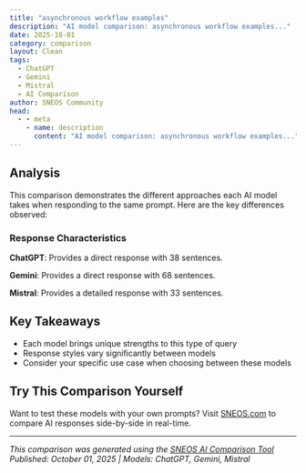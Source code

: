 ```yaml
---
title: "asynchronous workflow examples"
description: "AI model comparison: asynchronous workflow examples..."
date: 2025-10-01
category: comparison
layout: Clean
tags:
  - ChatGPT
  - Gemini
  - Mistral
  - AI Comparison
author: SNEOS Community
head:
  - - meta
    - name: description
      content: "AI model comparison: asynchronous workflow examples..."
---
```


<ChatComparison
  title="asynchronous workflow examples"
  prompt="asynchronous workflow examples"
  :responses='{
    "ChatGPT": "Asynchronous workflows are processes where tasks run independently of the main program flow, allowing other tasks to continue without waiting for the asynchronous task to complete. This is common in programming, workflow automation, and distributed systems. Below are some examples of asynchronous workflows in different contexts:\n\n### 1. **Web Development (JavaScript Promises / Async-Await)**\n\u0060\u0060\u0060javascript\nasync function fetchUserData() {\n  try {\n    let response = await fetch(\u0027https://api.example.com/user\u0027);\n    let data = await response.json();\n    console.log(data);\n  } catch (error) {\n    console.error(\u0027Error fetching data\u0027, error);\n  }\n}\n\nfetchUserData();\nconsole.log(\u0027This log happens before data fetching finishes\u0027);\n\u0060\u0060\u0060\n**Explanation:** The function \u0060fetchUserData\u0060 fetches data asynchronously. The rest of the code continues while the network request is pending.\n\n---\n\n### 2. **Message Queue Based Workflow**\n- **Producer** submits a task to a queue (e.g., RabbitMQ, AWS SQS).\n- **Consumer** asynchronously picks up tasks from the queue and processes them.\n- Producer does not wait for the consumer to finish.\n\n**Example Scenario:** Video processing pipeline  \n- Upload video \u2192 Producer places job in queue \u2192 Consumer processes video (transcoding, thumbnails) \u2192 Updates status asynchronously.\n\n---\n\n### 3. **Asynchronous Email Sending (Backend)**\n\u0060\u0060\u0060python\nfrom celery import Celery\n\napp = Celery(\u0027tasks\u0027, broker=\u0027pyamqp://guest@localhost//\u0027)\n\n@app.task\ndef send_email_async(email_data):\n    # logic to send email\n    print(f\u0022Sending email to {email_data[\u0027to\u0027]}\u0022)\n\n# Trigger email sending in an async way\nsend_email_async.delay({\u0027to\u0027: \u0027user@example.com\u0027, \u0027subject\u0027: \u0027Welcome\u0027})\n\u0060\u0060\u0060\n**Explanation:** Sending emails can be time-consuming, so it\u2019s handled asynchronously using a task queue like Celery.\n\n---\n\n### 4. **Long-Running ETL Jobs**\n- Extract data from source asynchronously.\n- Transform data while extracting.\n- Load data into database after transform completes.\n- Each step triggers the next asynchronously, allowing pipeline stages to run in parallel.\n\n---\n\n### 5. **Asynchronous Microservices Communication**\n- Microservice A sends an event/message to a Kafka topic.\n- Microservice B consumes the event and processes it.\n- Neither service waits synchronously for the other.\n\n---\n\n### 6. **Mobile App Network Calls**\n\u0060\u0060\u0060swift\nURLSession.shared.dataTask(with: url) { data, response, error in\n    // handle response asynchronously\n}.resume()\n\nprint(\u0022Network call initiated, UI remains responsive\u0022)\n\u0060\u0060\u0060\nThe network request runs asynchronously, preventing UI blocking.\n\n---\n\nIf you want examples in a specific programming language, framework, or domain, please let me know!",
    "Gemini": "## Asynchronous Workflow Examples\n\nAsynchronous workflows are workflows where tasks don\u0027t have to be executed sequentially, one after the other. Instead, tasks can be initiated and then the system can move on to other tasks without waiting for the first one to complete. This improves responsiveness and scalability.  Here are some examples across different domains:\n\n**1. E-commerce Order Processing:**\n\n*   **Scenario:** A customer places an order on an e-commerce website.\n\n*   **Asynchronous Tasks:**\n\n    *   **Payment Processing:** Initiate the payment process with a payment gateway. The system doesn\u0027t wait for confirmation before proceeding to other tasks. A callback or message queue is used to handle success/failure notifications.\n    *   **Order Confirmation Email:** Queue a task to send the order confirmation email.\n    *   **Inventory Update:** Queue a task to update the inventory system to reflect the purchased items.\n    *   **Shipping Label Generation:** Trigger the generation of a shipping label in a separate process.\n    *   **Notification to Warehouse:** Send a message to the warehouse management system to pick and pack the order.\n\n*   **Benefits:**  The website remains responsive even if payment processing or inventory updates take some time. The customer immediately receives a confirmation page.\n\n**2. Image/Video Processing:**\n\n*   **Scenario:** A user uploads an image or video to a social media platform.\n\n*   **Asynchronous Tasks:**\n\n    *   **Thumbnail Generation:** Generate multiple thumbnails of different sizes.\n    *   **Video Encoding:** Encode the video in different formats for various devices.\n    *   **Content Moderation:** Analyze the image/video for inappropriate content.\n    *   **Indexing:** Add the image/video to the search index.\n\n*   **Benefits:** The user doesn\u0027t have to wait for all the processing to complete before seeing the image/video on their profile.  The platform can handle a large number of uploads efficiently.\n\n**3. User Account Creation:**\n\n*   **Scenario:**  A user signs up for a new account on a website.\n\n*   **Asynchronous Tasks:**\n\n    *   **Welcome Email:** Queue a task to send a welcome email.\n    *   **Data Analysis:** Trigger a task to analyze the new user\u0027s information (e.g., location, interests) for marketing purposes.\n    *   **Profile Creation:** Create a default user profile with initial settings.\n\n*   **Benefits:**  The user can access the website immediately after submitting the registration form.\n\n**4. Data Backup and Archiving:**\n\n*   **Scenario:**  Regularly backing up database data.\n\n*   **Asynchronous Tasks:**\n\n    *   **Data Dump:** Initiate a database dump to a storage location.\n    *   **Data Compression:** Compress the backup data to save storage space.\n    *   **Data Transfer:** Transfer the compressed backup to an offsite location.\n    *   **Archiving:** Archive older data to less expensive storage.\n\n*   **Benefits:**  The backup process doesn\u0027t interfere with the regular operation of the database.  Large datasets can be backed up without impacting performance.\n\n**5. Scientific Simulations:**\n\n*   **Scenario:** Running complex simulations, such as climate models or protein folding.\n\n*   **Asynchronous Tasks:**\n\n    *   **Dividing the Simulation:** Break down the simulation into smaller, independent tasks.\n    *   **Distribution to Compute Nodes:** Distribute these tasks to multiple compute nodes or servers.\n    *   **Data Aggregation:** Collect the results from each node and aggregate them into a final result.\n\n*   **Benefits:**  The simulation can be run in parallel, significantly reducing the overall execution time.\n\n**6. IOT (Internet of Things) Data Processing:**\n\n*   **Scenario:**  Receiving data from thousands of sensors.\n\n*   **Asynchronous Tasks:**\n\n    *   **Data Ingestion:** Receive sensor data and store it in a message queue or data lake.\n    *   **Data Validation:** Validate the sensor data for errors or inconsistencies.\n    *   **Data Transformation:** Transform the data into a usable format.\n    *   **Alerting:** Trigger alerts based on sensor data thresholds.\n    *   **Analytics:** Perform analytics on the sensor data to identify trends and patterns.\n\n*   **Benefits:**  The system can handle a high volume of data from numerous sensors without being overwhelmed. Real-time alerts can be generated based on incoming data.\n\n**Key Technologies for Implementing Asynchronous Workflows:**\n\n*   **Message Queues (e.g., RabbitMQ, Kafka, AWS SQS):**  Used to decouple tasks and ensure reliable delivery.\n*   **Task Queues (e.g., Celery, Sidekiq, AWS SQS with Lambda):**  Provide a framework for managing and executing asynchronous tasks.\n*   **Event-Driven Architectures:**  Build systems based on the publish-subscribe pattern.\n*   **Webhooks:**  Allow applications to receive notifications about events happening in other applications.\n*   **Background Jobs:**  Execute long-running tasks in the background without blocking the main thread.\n*   **Workflow Engines (e.g., Apache Airflow, AWS Step Functions):**  Orchestrate complex workflows with dependencies between tasks.\n\nThese examples illustrate how asynchronous workflows can improve the responsiveness, scalability, and fault tolerance of various applications. By breaking down complex tasks into smaller, independent units, systems can handle a higher volume of requests and provide a better user experience. Remember to choose the right tools and technologies based on the specific requirements of your workflow.\n",
    "Mistral": "Asynchronous workflows are processes where tasks can be executed independently of each other, often in parallel, without waiting for the completion of previous tasks. This approach is particularly useful in scenarios where tasks can be performed concurrently to improve efficiency and reduce overall processing time. Here are some examples of asynchronous workflows:\n\n### 1. **Web Application Development**\n- **Task 1:** Frontend Development\n- **Task 2:** Backend Development\n- **Task 3:** Database Design\n- **Task 4:** API Integration\n- **Task 5:** Testing\n\nIn this workflow, frontend and backend development can be done simultaneously. Database design and API integration can also be worked on concurrently, and testing can begin as soon as individual components are ready.\n\n### 2. **Content Creation**\n- **Task 1:** Research\n- **Task 2:** Writing\n- **Task 3:** Graphic Design\n- **Task 4:** Video Editing\n- **Task 5:** Publishing\n\nResearch and writing can be done in parallel with graphic design and video editing. Publishing can be the final step once all content elements are ready.\n\n### 3. **Software Development**\n- **Task 1:** Requirements Gathering\n- **Task 2:** Design\n- **Task 3:** Coding\n- **Task 4:** Unit Testing\n- **Task 5:** Integration Testing\n- **Task 6:** Deployment\n\nRequirements gathering and design can be done concurrently. Coding and unit testing can also be performed in parallel, with integration testing and deployment following once the individual components are ready.\n\n### 4. **Event Planning**\n- **Task 1:** Venue Booking\n- **Task 2:** Catering Arrangements\n- **Task 3:** Invitation Design\n- **Task 4:** Marketing\n- **Task 5:** Logistics\n\nVenue booking, catering arrangements, and invitation design can all be handled simultaneously. Marketing and logistics can also be worked on concurrently, ensuring that all aspects of the event are covered efficiently.\n\n### 5. **Customer Support**\n- **Task 1:** Ticket Creation\n- **Task 2:** Initial Response\n- **Task 3:** Problem Resolution\n- **Task 4:** Follow-Up\n- **Task 5:** Feedback Collection\n\nTicket creation and initial response can be handled asynchronously. Problem resolution can be worked on independently, and follow-up and feedback collection can be done once the issue is resolved.\n\n### 6. **Manufacturing**\n- **Task 1:** Raw Material Procurement\n- **Task 2:** Production Planning\n- **Task 3:** Assembly\n- **Task 4:** Quality Control\n- **Task 5:** Packaging\n- **Task 6:** Shipping\n\nRaw material procurement and production planning can be done in parallel. Assembly, quality control, and packaging can also be handled concurrently, with shipping being the final step.\n\n### 7. **Marketing Campaign**\n- **Task 1:** Market Research\n- **Task 2:** Content Creation\n- **Task 3:** Ad Design\n- **Task 4:** Social Media Planning\n- **Task 5:** Email Campaign\n- **Task 6:** Analytics\n\nMarket research, content creation, and ad design can be done simultaneously. Social media planning and email campaigns can also be worked on concurrently, with analytics being the final step to measure the campaign\u0027s success.\n\n### 8. **E-commerce Operations**\n- **Task 1:** Product Sourcing\n- **Task 2:** Inventory Management\n- **Task 3:** Website Maintenance\n- **Task 4:** Customer Service\n- **Task 5:** Order Fulfillment\n- **Task 6:** Shipping\n\nProduct sourcing and inventory management can be handled in parallel. Website maintenance and customer service can also be worked on concurrently, with order fulfillment and shipping being the final steps.\n\n### 9. **Project Management**\n- **Task 1:** Project Planning\n- **Task 2:** Resource Allocation\n- **Task 3:** Task Assignment\n- **Task 4:** Progress Tracking\n- **Task 5:** Risk Management\n- **Task 6:** Reporting\n\nProject planning and resource allocation can be done simultaneously. Task assignment and progress tracking can also be handled concurrently, with risk management and reporting being ongoing tasks.\n\n### 10. **Data Analysis**\n- **Task 1:** Data Collection\n- **Task 2:** Data Cleaning\n- **Task 3:** Data Transformation\n- **Task 4:** Model Training\n- **Task 5:** Model Evaluation\n- **Task 6:** Reporting\n\nData collection, cleaning, and transformation can be done in parallel. Model training and evaluation can also be handled concurrently, with reporting being the final step.\n\nThese examples illustrate how asynchronous workflows can be applied across various domains to enhance productivity and efficiency."
  }'
  published-date="16:09"
/>

## Analysis

This comparison demonstrates the different approaches each AI model takes when responding to the same prompt. Here are the key differences observed:

### Response Characteristics

**ChatGPT**: Provides a direct response with 38 sentences. 

**Gemini**: Provides a direct response with 68 sentences. 

**Mistral**: Provides a detailed response with 33 sentences. 

## Key Takeaways

- Each model brings unique strengths to this type of query
- Response styles vary significantly between models
- Consider your specific use case when choosing between these models

## Try This Comparison Yourself

Want to test these models with your own prompts? Visit [SNEOS.com](https://sneos.com) to compare AI responses side-by-side in real-time.

---

*This comparison was generated using the [SNEOS AI Comparison Tool](https://sneos.com)*
*Published: October 01, 2025 | Models: ChatGPT, Gemini, Mistral*
